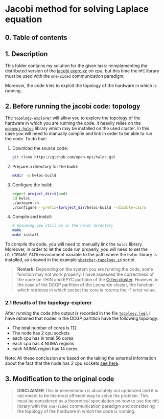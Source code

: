 # Jacobi method for solving Laplace equation

## 0. Table of contents

## 1. Description

This folder contains my solution for the given task: reimplementing the distributed version of the [jacobi exercixe](../jacobi) on cpu,
but this time the `MPI` library must be used with the `one-sided` communication paradigm.

Moreover, the code tries to exploit the topology of the hardware in which is running.

## 2. Before running the jacobi code: topology

The [`topology-explorer`](./topology-explorer.c) will allow you to explore the topology of the hardware in which you are running the code.
It heavily relies on the [`openmpi-hwloc`](https://www.open-mpi.org/projects/hwloc/) library which may be installed on the used cluster. 
In this case you will need to manually compile and link in order to be able to run the code. To do that:

1. Download the source code:
    ```bash
   git clone https://github.com/open-mpi/hwloc.git
    ```
2. Prepare a directory for the build:
    ```bash
    mkdir -p hwloc-build
   ```

3. Configure the build:
   ```bash
   export project_dir=$(pwd)
   cd hwloc
   ./autogen.sh
   ./configure --prefix=$project_dir/hwloc-build --disable-cairo
   ```
4. Compile and install:
    ```bash
    # Assuming you still be in the hwloc directory
    make
    make install 
    ```

To compile the code, you will need to manually link the `hwloc` library.
Moreover, in order to let the code run properly, you will need to set the `LD_LIBRARY_PATH` environment variable to the path where the `hwloc` library is installed, as showed in the example [`sbatcher-topology.sh`](./sbatcher-topology.sh) script.

>**Remark:** Depending on the system you are running the code, some function may not work properly.
> I have assessed the correctness of the code on THIN and EPYC partition of the [Orfeo cluster](https://www.areasciencepark.it/piattaforme-tecnologiche/data-center-orfeo/). 
> However, in the case of the DCGP partition of the Leonardo cluster, the function which retrieves in which socket the core is returns the -1 error value.

### 2.1 Results of the topology-explorer

After running the code (the output is recorded in the file [`topology.log`](./topology.log)), I have obtained that nodes in the DCGP partition have the following topology:

- The total number of cores is 112
- The node has 2 cpu sockets
- each cpu has in total 56 cores
- each cpu has 4 NUMA regions 
- each NUMA region has 14 cores

Note: All these conclusion are based on the taking the external information about the fact that the node has 2 cpu sockets [see here](https://wiki.u-gov.it/confluence/display/SCAIUS/UG3.2%3A+LEONARDO+UserGuide). 


## 3. Modification to the original code

>**DISCLAIMER** This implementation is absolutely not optimized and it is not meant to be the most efficient way to solve the problem.
> This must be considered as a theoretical speculation on how to use the `MPI` library with the `one-sided` communication paradigm and 
> considering the topology of the hardware in which the code is running.

